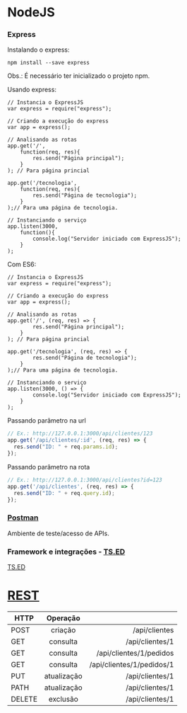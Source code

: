 # NodeJS

### Express

Instalando o express:

```
npm install --save express
```

Obs.: É necessário ter inicializado o projeto npm.

Usando express:

```
// Instancia o ExpressJS
var express = require("express");

// Criando a execução do express
var app = express();

// Analisando as rotas
app.get('/', 
    function(req, res){
        res.send("Página principal");
    }
); // Para página princial

app.get('/tecnologia', 
    function(req, res){
        res.send("Página de tecnologia");
    }
);// Para uma página de tecnologia.

// Instanciando o serviço
app.listen(3000,
    function(){
        console.log("Servidor iniciado com ExpressJS");
    }
);
```

Com ES6:

```
// Instancia o ExpressJS
var express = require("express");

// Criando a execução do express
var app = express();

// Analisando as rotas
app.get('/', (req, res) => {
        res.send("Página principal");
    }
); // Para página princial

app.get('/tecnologia', (req, res) => {
        res.send("Página de tecnologia");
    }
);// Para uma página de tecnologia.

// Instanciando o serviço
app.listen(3000, () => {
        console.log("Servidor iniciado com ExpressJS");
    }
);
```

Passando parâmetro na url

```javascript
// Ex.: http://127.0.0.1:3000/api/clientes/123
app.get('/api/clientes/:id', (req, res) => {
  res.send("ID: " + req.params.id);
});
```

Passando parâmetro na rota

```javascript
// Ex.: http://127.0.0.1:3000/api/clientes?id=123
app.get('/api/clientes', (req, res) => {
  res.send("ID: " + req.query.id);
});
```

### [Postman](https://www.getpostman.com)

Ambiente de teste/acesso de APIs.

### Framework e integrações - [TS.ED](https://tsed.io)

[TS.ED](tsed.md)

# [REST](https://www.restapitutorial.com/)


| HTTP        | Operação           |   |
| ------------- |:-------------:| -----:|
| POST      | criação | /api/clientes |
| GET      | consulta      |   /api/clientes/1 |
| GET      | consulta      |   /api/clientes/1/pedidos |
| GET      | consulta      |   /api/clientes/1/pedidos/1 |
| PUT | atualização      |   /api/clientes/1 |
| PATH | atualização      |    /api/clientes/1 |
| DELETE | exclusão     |    /api/clientes/1 |

